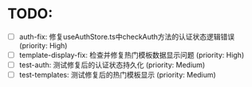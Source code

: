 # TODO:

- [ ] auth-fix: 修复useAuthStore.ts中checkAuth方法的认证状态逻辑错误 (priority: High)
- [ ] template-display-fix: 检查并修复热门模板数据显示问题 (priority: High)
- [ ] test-auth: 测试修复后的认证状态持久化 (priority: Medium)
- [ ] test-templates: 测试修复后的热门模板显示 (priority: Medium)
